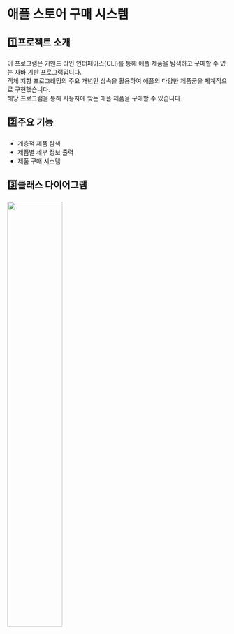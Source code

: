 # 애플 스토어 구매 시스템
## 1️⃣프로젝트 소개
이 프로그램은 커맨드 라인 인터페이스(CLI)를 통해 애플 제품을 탐색하고 구매할 수 있는 자바 기반 프로그램입니다. </br>
객체 지향 프로그래밍의 주요 개념인 상속을 활용하여 애플의 다양한 제품군을 체계적으로 구현했습니다. </br>
해당 프로그램을 통해 사용자에 맞는 애플 제품을 구매할 수 있습니다.

## 2️⃣주요 기능
- 계층적 제품 탐색
- 제품별 세부 정보 출력
- 제품 구매 시스템

## 3️⃣클래스 다이어그램
<img src="https://github.com/user-attachments/assets/b49a2776-d2f0-40c0-9319-8387e5629fc3" width="50%" height="50%" />
